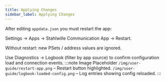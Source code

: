 ```yaml
---
title: Applying Changes
sidebar_label: Applying Changes
---
```


After editing `appdata.json` you must restart the app:

Settings → Apps → Stahlwille Communication App → Restart.

Without restart: new PSets / address values are ignored.

Use Diagnostics → Logbook (filter by app source) to confirm configuration load and connection events.
:::note Image Placeholder
`/img/user-guide/restart-app.png` – Restart button highlighted.
`/img/user-guide/logbook-loaded-config.png` – Log entries showing config reloaded.
:::
